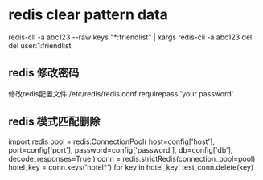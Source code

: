 # redis clear pattern data
redis-cli -a abc123 --raw keys "*:friendlist" | xargs redis-cli -a abc123 del
del user:1:friendlist

## redis 修改密码
修改redis配置文件 /etc/redis/redis.conf
requirepass 'your password'

## redis 模式匹配删除
import redis
pool = redis.ConnectionPool(
            host=config['host'],
            port=config['port'],
            password=config['password'],
            db=config['db'],
            decode_responses=True
        )
conn = redis.strictRedis(connection_pool=pool)
hotel_key = conn.keys('hotel*')
for key in hotel_key:
    test_conn.delete(key)
